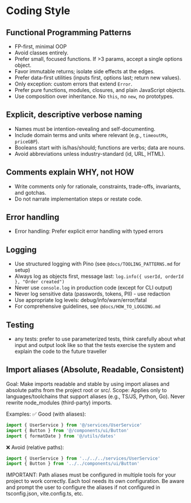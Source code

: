 # Coding Style

## Functional Programming Patterns

- FP-first, minimal OOP
- Avoid classes entirely.
- Prefer small, focused functions. If >3 params, accept a single options object.
- Favor immutable returns; isolate side effects at the edges.
- Prefer data-first utilities (inputs first, options last; return new values).
- Only exception: custom errors that extend `Error`.
- Prefer pure functions, modules, closures, and plain JavaScript objects.
- Use composition over inheritance. No `this`, no `new`, no prototypes.

## Explicit, descriptive verbose naming

- Names must be intention-revealing and self-documenting.
- Include domain terms and units where relevant (e.g., `timeoutMs`, `priceGBP`).
- Booleans start with is/has/should; functions are verbs; data are nouns.
- Avoid abbreviations unless industry-standard (id, URL, HTML).

## Comments explain WHY, not HOW

- Write comments only for rationale, constraints, trade-offs, invariants, and gotchas.
- Do not narrate implementation steps or restate code.

## Error handling

- Error handling: Prefer explicit error handling with typed errors

## Logging

- Use structured logging with Pino (see `@docs/TOOLING_PATTERNS.md` for setup)
- Always log as objects first, message last: `log.info({ userId, orderId }, "Order created")`
- Never use `console.log` in production code (except for CLI output)
- Never log sensitive data (passwords, tokens, PII) - use redaction
- Use appropriate log levels: debug/info/warn/error/fatal
- For comprehensive guidelines, see `@docs/HOW_TO_LOGGING.md`

## Testing

- any tests: prefer to use parameterized tests, think carefully about what input and output look like so that the tests exercise the system and explain the code to the future traveller

## Import aliases (Absolute, Readable, Consistent)

Goal: Make imports readable and stable by using import aliases and absolute paths from the project root or src/.
Scope: Applies only to languages/toolchains that support aliases (e.g., TS/JS, Python, Go). Never rewrite node_modules (third-party) imports.

Examples:
✅ Good (with aliases):
```typescript
import { UserService } from '@/services/UserService'
import { Button } from '@/components/ui/Button'
import { formatDate } from '@/utils/dates'
```
❌ Avoid (relative paths):
```typescript
import { UserService } from '../../../services/UserService'
import { Button } from '../../components/ui/Button'
```

IMPORTANT: Path aliases must be configured in multiple tools for your project to work correctly. Each tool needs its own configuration. Be aware and prompt the user to configure the aliases if not configured in tsconfig.json, vite.config.ts, etc.
